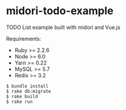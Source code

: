 # midori-todo-example
TODO List example built with midori and Vue.js

Requirements:
- Ruby >= 2.2.6
- Node >= 6.0
- Yarn >= 0.22
- MySQL >= 5.7
- Redis >= 3.2

```
$ bundle install
$ rake db:migrate
$ rake build
$ rake run
```
